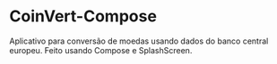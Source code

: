# CoinVert-Compose
Aplicativo para conversão de moedas usando dados do banco central europeu.
Feito usando Compose e SplashScreen.
